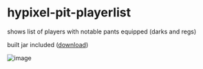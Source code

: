 # hypixel-pit-playerlist
shows list of players with notable pants equipped (darks and regs)

built jar included ([download](https://github.com/jojo259/hypixel-pit-playerlist/raw/main/playerlist-1.0.jar))

![image](https://user-images.githubusercontent.com/95320642/192254619-0652e14e-7855-46ee-ad93-1779d9da8983.png)
